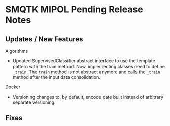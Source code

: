 SMQTK MIPOL Pending Release Notes
=================================


Updates / New Features
----------------------

Algorithms

- Updated SupervisedClassifier abstract interface to use the template pattern
  with the train method. Now, implementing classes need to define
  ``_train``. The ``train`` method is not abstract anymore and calls the
  ``_train`` method after the input data consolidation.

Docker

- Versioning changes to, by default, encode date built instead of arbitrary
  separate versioning.

Fixes
-----
